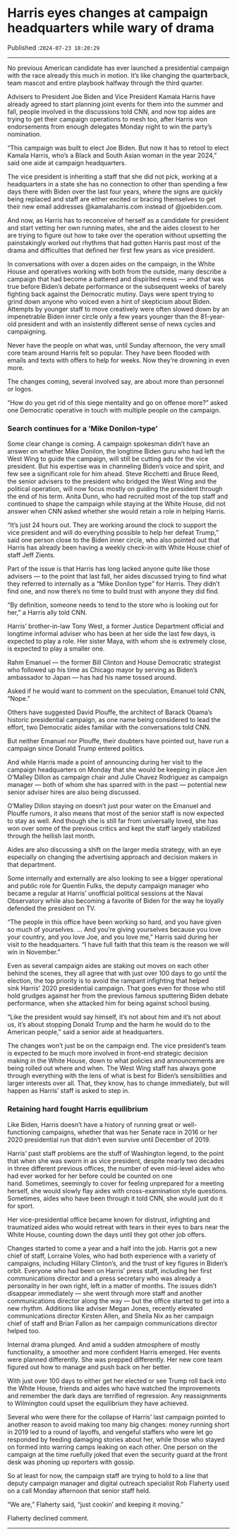 # Harris eyes changes at campaign headquarters while wary of drama

Published :`2024-07-23 18:20:29`

---

No previous American candidate has ever launched a presidential campaign with the race already this much in motion. It’s like changing the quarterback, team mascot and entire playbook halfway through the third quarter.

Advisers to President Joe Biden and Vice President Kamala Harris have already agreed to start planning joint events for them into the summer and fall, people involved in the discussions told CNN, and now top aides are trying to get their campaign operations to mesh too, after Harris won endorsements from enough delegates Monday night to win the party’s nomination.

“This campaign was built to elect Joe Biden. But now it has to retool to elect Kamala Harris, who’s a Black and South Asian woman in the year 2024,” said one aide at campaign headquarters.

The vice president is inheriting a staff that she did not pick, working at a headquarters in a state she has no connection to other than spending a few days there with Biden over the last four years, where the signs are quickly being replaced and staff are either excited or bracing themselves to get their new email addresses @kamalaharris.com instead of @joebiden.com.

And now, as Harris has to reconceive of herself as a candidate for president and start vetting her own running mates, she and the aides closest to her are trying to figure out how to take over the operation without upsetting the painstakingly worked out rhythms that had gotten Harris past most of the drama and difficulties that defined her first few years as vice president.

In conversations with over a dozen aides on the campaign, in the White House and operatives working with both from the outside, many describe a campaign that had become a battered and dispirited mess — and that was true before Biden’s debate performance or the subsequent weeks of barely fighting back against the Democratic mutiny. Days were spent trying to grind down anyone who voiced even a hint of skepticism about Biden. Attempts by younger staff to move creatively were often slowed down by an impenetrable Biden inner circle only a few years younger than the 81-year-old president and with an insistently different sense of news cycles and campaigning.

Never have the people on what was, until Sunday afternoon, the very small core team around Harris felt so popular. They have been flooded with emails and texts with offers to help for weeks. Now they’re drowning in even more.

The changes coming, several involved say, are about more than personnel or logos.

“How do you get rid of this siege mentality and go on offense more?” asked one Democratic operative in touch with multiple people on the campaign.

### Search continues for a ‘Mike Donilon-type’

Some clear change is coming. A campaign spokesman didn’t have an answer on whether Mike Donilon, the longtime Biden guru who had left the West Wing to guide the campaign, will still be cutting ads for the vice president. But his expertise was in channeling Biden’s voice and spirit, and few see a significant role for him ahead. Steve Ricchetti and Bruce Reed, the senior advisers to the president who bridged the West Wing and the political operation, will now focus mostly on guiding the president through the end of his term. Anita Dunn, who had recruited most of the top staff and continued to shape the campaign while staying at the White House, did not answer when CNN asked whether she would retain a role in helping Harris.

“It’s just 24 hours out. They are working around the clock to support the vice president and will do everything possible to help her defeat Trump,” said one person close to the Biden inner circle, who also pointed out that Harris has already been having a weekly check-in with White House chief of staff Jeff Zients.

Part of the issue is that Harris has long lacked anyone quite like those advisers — to the point that last fall, her aides discussed trying to find what they referred to internally as a “Mike Donilon type” for Harris. They didn’t find one, and now there’s no time to build trust with anyone they did find.

“By definition, someone needs to tend to the store who is looking out for her,” a Harris ally told CNN.

Harris’ brother-in-law Tony West, a former Justice Department official and longtime informal adviser who has been at her side the last few days, is expected to play a role. Her sister Maya, with whom she is extremely close, is expected to play a smaller one.

Rahm Emanuel — the former Bill Clinton and House Democratic strategist who followed up his time as Chicago mayor by serving as Biden’s ambassador to Japan — has had his name tossed around.

Asked if he would want to comment on the speculation, Emanuel told CNN, “Nope.”

Others have suggested David Plouffe, the architect of Barack Obama’s historic presidential campaign, as one name being considered to lead the effort, two Democratic aides familiar with the conversations told CNN.

But neither Emanuel nor Plouffe, their doubters have pointed out, have run a campaign since Donald Trump entered politics.

And while Harris made a point of announcing during her visit to the campaign headquarters on Monday that she would be keeping in place Jen O’Malley Dillon as campaign chair and Julie Chavez Rodriguez as campaign manager — both of whom she has sparred with in the past — potential new senior adviser hires are also being discussed.

O’Malley Dillon staying on doesn’t just pour water on the Emanuel and Plouffe rumors, it also means that most of the senior staff is now expected to stay as well. And though she is still far from universally loved, she has won over some of the previous critics and kept the staff largely stabilized through the hellish last month.

Aides are also discussing a shift on the larger media strategy, with an eye especially on changing the advertising approach and decision makers in that department.

Some internally and externally are also looking to see a bigger operational and public role for Quentin Fulks, the deputy campaign manager who became a regular at Harris’ unofficial political sessions at the Naval Observatory while also becoming a favorite of Biden for the way he loyally defended the president on TV.

“The people in this office have been working so hard, and you have given so much of yourselves. … And you’re giving yourselves because you love your country, and you love Joe, and you love me,” Harris said during her visit to the headquarters. “I have full faith that this team is the reason we will win in November.”

Even as several campaign aides are staking out moves on each other behind the scenes, they all agree that with just over 100 days to go until the election, the top priority is to avoid the rampant infighting that helped sink Harris’ 2020 presidential campaign. That goes even for those who still hold grudges against her from the previous famous sputtering Biden debate performance, when she attacked him for being against school busing.

“Like the president would say himself, it’s not about him and it’s not about us, it’s about stopping Donald Trump and the harm he would do to the American people,” said a senior aide at headquarters.

The changes won’t just be on the campaign end. The vice president’s team is expected to be much more involved in front-end strategic decision making in the White House, down to what policies and announcements are being rolled out where and when. The West Wing staff has always gone through everything with the lens of what is best for Biden’s sensibilities and larger interests over all. That, they know, has to change immediately, but will happen as Harris’ staff is asked to step in.

### Retaining hard fought Harris equilibrium

Like Biden, Harris doesn’t have a history of running great or well-functioning campaigns, whether that was her Senate race in 2016 or her 2020 presidential run that didn’t even survive until December of 2019.

Harris’ past staff problems are the stuff of Washington legend, to the point that when she was sworn in as vice president, despite nearly two decades in three different previous offices, the number of even mid-level aides who had ever worked for her before could be counted on one hand. Sometimes, seemingly to cover for feeling unprepared for a meeting herself, she would slowly flay aides with cross-examination style questions. Sometimes, aides who have been through it told CNN, she would just do it for sport.

Her vice-presidential office became known for distrust, infighting and traumatized aides who would retreat with tears in their eyes to bars near the White House, counting down the days until they got other job offers.

Changes started to come a year and a half into the job. Harris got a new chief of staff, Lorraine Voles, who had both experience with a variety of campaigns, including Hillary Clinton’s, and the trust of key figures in Biden’s orbit. Everyone who had been on Harris’ press staff, including her first communications director and a press secretary who was already a personality in her own right, left in a matter of months. The issues didn’t disappear immediately — she went through more staff and another communications director along the way — but the office started to get into a new rhythm. Additions like adviser Megan Jones, recently elevated communications director Kirsten Allen, and Sheila Nix as her campaign chief of staff and Brian Fallon as her campaign communications director helped too.

Internal drama plunged. And amid a sudden atmosphere of mostly functionality, a smoother and more confident Harris emerged. Her events were planned differently. She was prepped differently. Her new core team figured out how to manage and push back on her better.

With just over 100 days to either get her elected or see Trump roll back into the White House, friends and aides who have watched the improvements and remember the dark days are terrified of regression. Any reassignments to Wilmington could upset the equilibrium they have achieved.

Several who were there for the collapse of Harris’ last campaign pointed to another reason to avoid making too many big changes: money running short in 2019 led to a round of layoffs, and vengeful staffers who were let go responded by feeding damaging stories about her, while those who stayed on formed into warring camps leaking on each other. One person on the campaign at the time ruefully joked that even the security guard at the front desk was phoning up reporters with gossip.

So at least for now, the campaign staff are trying to hold to a line that deputy campaign manager and digital outreach specialist Rob Flaherty used on a call Monday afternoon that senior staff held.

“We are,” Flaherty said, “just cookin’ and keeping it moving.”

Flaherty declined comment.

---

